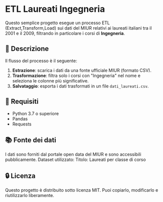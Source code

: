 # ETL Laureati Ingegneria

Questo semplice progetto esegue un processo ETL (Extract,Transform,Load) sui dati del MIUR relativi ai laureati italiani tra il 2001 e il 2009, filtrando in particolare i corsi di **Ingegneria**.

## 📁 Descrizione

Il flusso del processo è il seguente:

1. **Estrazione**: scarica i dati da una fonte ufficiale MIUR (formato CSV).
2. **Trasformazione**: filtra solo i corsi con "Ingegneria" nel nome e seleziona le colonne più significative.
3. **Salvataggio**: esporta i dati trasformati in un file `dati_laureati.csv`.

## 🔧 Requisiti

- Python 3.7 o superiore
- Pandas
- Requests

## 📚 Fonte dei dati
I dati sono forniti dal portale open data del MIUR e sono accessibili pubblicamente. Dataset utilizzato:
Titolo: Laureati per classe di corso

## 🔒 Licenza
Questo progetto è distribuito sotto licenza MIT. Puoi copiarlo, modificarlo e riutilizzarlo liberamente.
